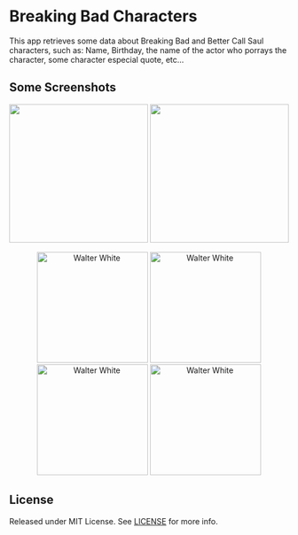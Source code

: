 # Breaking Bad Characters

This app retrieves some data about Breaking Bad and Better Call Saul characters,
such as: Name, Birthday, the name of the actor who porrays the character, some
character especial quote, etc...

## Some Screenshots
<p align="center">
    <img src ="docs/gif/breaking-bad.gif?raw=true" width="250"/>
    <img src ="docs/gif/better-call-saul.gif?raw=true" width="250"/>
</p>
<p align="center">
    <img src="https://res.cloudinary.com/edsan/image/upload/v1604601013/breaking-bad/walter-white_wfwmem.png" alt="Walter White" width="200" />
    <img src="https://res.cloudinary.com/edsan/image/upload/v1604601013/breaking-bad/skyler-white_bsfsns.png" alt="Walter White" width="200" />
    <img src="https://res.cloudinary.com/edsan/image/upload/v1604601012/breaking-bad/jesse-pinkman_toapes.png" alt="Walter White" width="200" />
    <img src="https://res.cloudinary.com/edsan/image/upload/v1604601012/breaking-bad/lydia-rodarte_c01rkk.png" alt="Walter White" width="200" />
</p>

## License

Released under MIT License. See [LICENSE](https://github.com/Edsan7/breaking-bad-flutter/blob/main/LICENSE) for more info.
